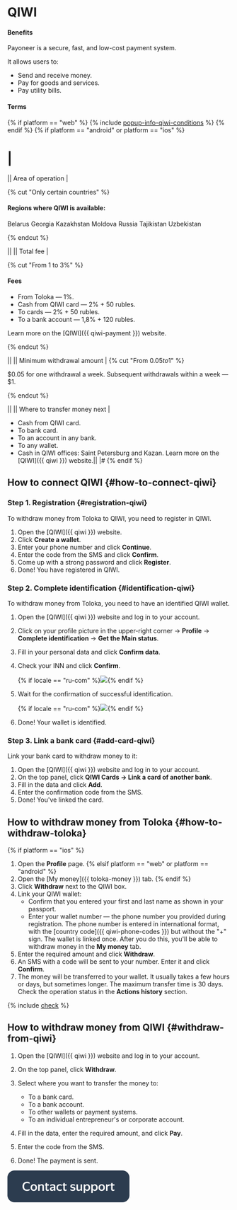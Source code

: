 # QIWI

#### Benefits

Payoneer is a secure, fast, and low-cost payment system.

It allows users to:

- Send and receive money.
- Pay for goods and services.
- Pay utility bills.

#### Terms

{% if platform == "web" %}
{% include [popup-info-qiwi-conditions](../_includes/pay/popup-info/id-popup-info/qiwi-conditions.md) %}
{% endif %}
{% if platform == "android" or platform == "ios"  %}
# |
|| Area of operation |

{% cut "Only certain countries" %}

#### Regions where QIWI is available:

Belarus
Georgia
Kazakhstan
Moldova
Russia
Tajikistan
Uzbekistan

{% endcut %}

||
|| Total fee |

{% cut "From 1 to 3%" %}

#### Fees

- From Toloka — 1%.
- Cash from QIWI card — 2% + 50 rubles.
- To cards — 2% + 50 rubles.
- To a bank account — 1,8% + 120 rubles.

Learn more on the [QIWI]({{ qiwi-payment }}) website.

{% endcut %}

||
|| Minimum withdrawal amount | {% cut "From $0.05 to $1" %}

$0.05 for one withdrawal a week. Subsequent withdrawals within a week — $1.

{% endcut %}

||
|| Where to transfer money next |
- Cash from QIWI card.
- To bank card.
- To an account in any bank.
- To any wallet.
- Cash in QIWI offices: Saint Petersburg and Kazan.
   Learn more on the [QIWI]({{ qiwi }}) website.||
   |#
   {% endif %}

## How to connect QIWI {#how-to-connect-qiwi}

### Step 1. Registration {#registration-qiwi}

To withdraw money from Toloka to QIWI, you need to register in QIWI.

1. Open the [QIWI]({{ qiwi }}) website.
1. Click **Create a wallet**.
1. Enter your phone number and click **Continue**.
1. Enter the code from the SMS and click **Confirm**.
1. Come up with a strong password and click **Register**.
1. Done! You have registered in QIWI.

### Step 2. Complete identification {#identification-qiwi}

To withdraw money from Toloka, you need to have an identified QIWI wallet.

1. Open the [QIWI]({{ qiwi }}) website and log in to your account.
1. Click on your profile picture in the upper-right corner → **Profile** → **Complete identification** → **Get the Main status**.
1. Fill in your personal data and click **Confirm data**.
1. Check your INN and click **Confirm**.

   {% if locale == "ru-com" %}![](../assets/Qiwi/ENN-QIWI.png){% endif %}

1. Wait for the confirmation of successful identification.

   {% if locale == "ru-com" %}![](../assets/Qiwi/itog.png){% endif %}

1. Done! Your wallet is identified.

### Step 3. Link a bank card {#add-card-qiwi}

Link your bank card to withdraw money to it:

1. Open the [QIWI]({{ qiwi }}) website and log in to your account.
1. On the top panel, click **QIWI Cards → Link a card of another bank**.
1. Fill in the data and click **Add**.
1. Enter the confirmation code from the SMS.
1. Done! You've linked the card.


## How to withdraw money from Toloka {#how-to-withdraw-toloka}

{% if platform == "ios" %}
1. Open the **Profile** page.
   {% elsif platform == "web" or platform == "android" %}
1. Open the [My money]({{ toloka-money }}) tab.
   {% endif %}
1. Click **Withdraw** next to the QIWI box.
1. Link your QIWI wallet:
   - Confirm that you entered your first and last name as shown in your passport.
   - Enter your wallet number — the phone number you provided during registration. The phone number is entered in international format, with the [country code]({{ qiwi-phone-codes }}) but without the "+" sign.
      The wallet is linked once. After you do this, you'll be able to withdraw money in the **My money** tab.
1. Enter the required amount and click **Withdraw**.
1. An SMS with a code will be sent to your number. Enter it and click **Confirm**.
1. The money will be transferred to your wallet. It usually takes a few hours or days, but sometimes longer. The maximum transfer time is 30 days. Check the operation status in the **Actions history** section.

{% include [check](../_includes/pay/about/check.md) %}



## How to withdraw money from QIWI {#withdraw-from-qiwi}

1. Open the [QIWI]({{ qiwi }}) website and log in to your account.
1. On the top panel, click **Withdraw**.
1. Select where you want to transfer the money to:
   - To a bank card.
   - To a bank account.
   - To other wallets or payment systems.
   - To an individual entrepreneur's or corporate account.

1. Fill in the data, enter the required amount, and click **Pay**.
1. Enter the code from the SMS.
1. Done! The payment is sent.


[![](../assets/buttons/contact-support.svg)](../troubleshooting/troubleshooting.md#money_withdrawal)

